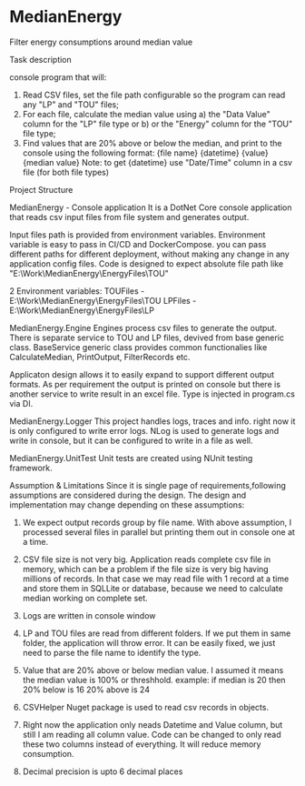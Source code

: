 # MedianEnergy
Filter energy consumptions around median value

Task description

console program that will:
1. Read CSV files, set the file path configurable so the program can read any "LP" and
"TOU" files;
2. For each file, calculate the median value using a) the "Data Value" column for the
"LP" file type or b) or the "Energy" column for the "TOU" file type;
3. Find values that are 20% above or below the median, and print to the console using
the following format:
{file name} {datetime} {value} {median value}
Note: to get {datetime} use "Date/Time" column in a csv file (for both file
types)


Project Structure

MedianEnergy - Console application
It is a DotNet Core console application that reads csv input files from file system and generates output.

Input files path is provided from environment variables. Environment variable is easy to pass in CI/CD and DockerCompose. you can pass different paths for different deployment, without making any change in any application config files.
Code is designed to expect absolute file path like "E:\Work\MedianEnergy\EnergyFiles\TOU"

2 Environment variables:
TOUFiles - E:\Work\MedianEnergy\EnergyFiles\TOU
LPFiles - E:\Work\MedianEnergy\EnergyFiles\LP


MedianEnergy.Engine
Engines process csv files to generate the output.
There is separate service to TOU and LP files, devived from base generic class. 
BaseService generic class provides common functionalies like CalculateMedian, PrintOutput, FilterRecords etc.

Applicaton design allows it to easily expand to support different output formats. As per requirement the output is printed on console but there is another service to write result in an excel file. Type is injected in program.cs via DI.


MedianEnergy.Logger
This project handles logs, traces and info. right now it is only configured to write error logs.
NLog is used to generate logs and write in console, but it can be configured to write in a file as well.

MedianEnergy.UnitTest
Unit tests are created using NUnit testing framework.

Assumption & Limitations
Since it is single page of requirements,following assumptions are considered during the design. The design and implementation may change depending on these assumptions:

1. We expect output records group by file name.
With above assumption, I processed several files in parallel but printing them out in console one at a time.

2. CSV file size is not very big.
Application reads complete csv file in memory, which can be a problem if the file size is very big having millions of records. In that case we may read file with 1 record at a time and store them in SQLLite or database, because we need to calculate median working on complete set.

3. Logs are written in console window

4. LP and TOU files are read from different folders. If we put them in same folder, the application will throw error.
It can be easily fixed, we just need to parse the file name to identify the type. 

5. Value that are 20% above or below median value.
I assumed it means the median value is 100% or threshhold.
example: if median is 20 then 
20% below is 16
20% above is 24

5. CSVHelper Nuget package is used to read csv records in objects.

6. Right now the application only neads Datetime and Value column, but still I am reading all column value.
Code can be changed to only read these two columns instead of everything. It will reduce memory consumption.

7. Decimal precision is upto 6 decimal places
